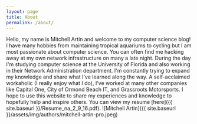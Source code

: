 ```yaml
---
layout: page
title: About
permalink: /about/
---
```


Hello, my name is Mitchell Artin and welcome to my computer science blog!  I have many hobbies from maintaining tropical aquariums to cycling but I am most passionate about computer science.  You can often find me hacking away at my own network infrastructure on many a late night.  During the day I'm studying computer science at the University of Florida and also working in their Network Administration department.  I'm constantly trying to expand my knowledge and share what I've learned along the way.  A self-acclaimed workaholic (I really enjoy what I do), I've worked at many other companies like Capital One, City of Ormond Beach IT, and Grassroots Motorsports.  I hope to use this website to share my experiences and knowledge to hopefully help and inspire others.  You can view my resume [here]({{ site.baseurl }}/Resume_na_2_9_16.pdf).
![Mitchell Artin]({{ site.baseurl }}/assets/img/authors/mitchell-artin-pro.jpeg)